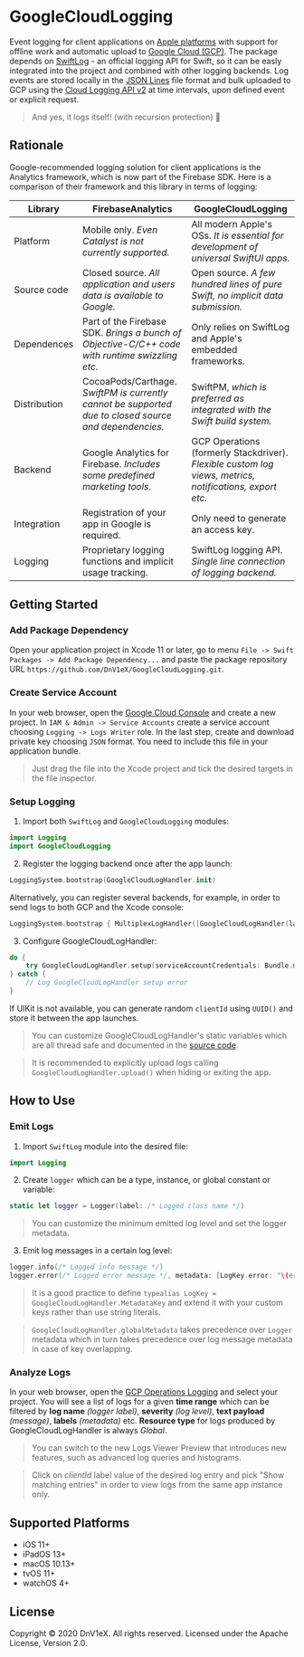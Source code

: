 # GoogleCloudLogging

Event logging for client applications on [Apple platforms](#supported-platforms) with support for offline work and automatic upload to [Google Cloud (GCP)](https://cloud.google.com). The package depends on [SwiftLog](https://github.com/apple/swift-log) - an official logging API for Swift, so it can be easly integrated into the project and combined with other logging backends. Log events are stored locally in the [JSON Lines](http://jsonlines.org) file format and bulk uploaded to GCP using the [Cloud Logging API v2](https://cloud.google.com/logging/docs/reference/v2/rest) at time intervals, upon defined event or explicit request.

> And yes, it logs itself! (with recursion protection) 🤘

## Rationale
Google-recommended logging solution for client applications is the Analytics framework, which is now part of the Firebase SDK. Here is a comparison of their framework and this library in terms of logging:

Library | FirebaseAnalytics | GoogleCloudLogging
--- | --- | ---
Platform | Mobile only. _Even Catalyst is not currently supported._ | All modern Apple's OSs. _It is essential for development of universal SwiftUI apps._
Source code | Closed source. _All application and users data is available to Google._ | Open source. _A few hundred lines of pure Swift, no implicit data submission._
Dependences | Part of the Firebase SDK. _Brings a bunch of Objective-C/C++ code with runtime swizzling etc._ | Only relies on SwiftLog and Apple's embedded frameworks.
Distribution | CocoaPods/Carthage. _SwiftPM is currently cannot be supported due to closed source and dependencies._ | SwiftPM, _which is preferred as integrated with the Swift build system._
Backend | Google Analytics for Firebase. _Includes some predefined marketing tools._ | GCP Operations (formerly Stackdriver). _Flexible custom log views, metrics, notifications, export etc._
Integration | Registration of your app in Google is required. | Only need to generate an access key.
Logging | Proprietary logging functions and implicit usage tracking. | SwiftLog logging API. _Single line connection of logging backend._

## Getting Started
### Add Package Dependency
Open your application project in Xcode 11 or later, go to menu `File -> Swift Packages -> Add Package Dependency...` and paste the package repository URL `https://github.com/DnV1eX/GoogleCloudLogging.git`.

### Create Service Account
In your web browser, open the [Google Cloud Console](https://console.cloud.google.com) and create a new project. In `IAM & Admin -> Service Accounts` create a service account choosing `Logging -> Logs Writer` role. In the last step, create and download private key choosing `JSON` format. You need to include this file in your application bundle.

> Just drag the file into the Xcode project and tick the desired targets in the file inspector.

### Setup Logging
1. Import both `SwiftLog` and `GoogleCloudLogging` modules:
```swift
import Logging
import GoogleCloudLogging
```

2. Register the logging backend once after the app launch:
```swift
LoggingSystem.bootstrap(GoogleCloudLogHandler.init)
```
Alternatively, you can register several backends, for example, in order to send logs to both GCP and the Xcode console:
```swift
LoggingSystem.bootstrap { MultiplexLogHandler([GoogleCloudLogHandler(label: $0), StreamLogHandler.standardOutput(label: $0)]) }
```

3. Configure GoogleCloudLogHandler:
```swift
do {
    try GoogleCloudLogHandler.setup(serviceAccountCredentials: Bundle.main.url(forResource: /* GCP private key file name */, withExtension: "json")!, clientId: UIDevice.current.identifierForVendor)
} catch {
    // Log GoogleCloudLogHandler setup error
}
```
If UIKit is not available, you can generate random `clientId` using `UUID()` and store it between the app launches.

> You can customize GoogleCloudLogHandler's static variables which are all thread safe and documented in the [source code](Sources/GoogleCloudLogging/GoogleCloudLogHandler.swift).

> It is recommended to explicitly upload logs calling `GoogleCloudLogHandler.upload()` when hiding or exiting the app.

## How to Use
### Emit Logs
1. Import `SwiftLog` module into the desired file:
```swift
import Logging
```

2. Create `logger` which can be a type, instance, or global constant or variable:
```swift
static let logger = Logger(label: /* Logged class name */)
```
> You can customize the minimum emitted log level and set the logger metadata.

3. Emit log messages in a certain log level:
```swift
logger.info(/* Logged info message */)
logger.error(/* Logged error message */, metadata: [LogKey.error: "\(error)"])
```
> It is a good practice to define `typealias LogKey = GoogleCloudLogHandler.MetadataKey` and extend it with your custom keys rather than use string literals.

> `GoogleCloudLogHandler.globalMetadata` takes precedence over `Logger` metadata which in turn takes precedence over log message metadata in case of key overlapping.

### Analyze Logs
In your web browser, open the [GCP Operations Logging](https://console.cloud.google.com/logs) and select your project. You will see a list of logs for a given **time range** which can be filtered by **log name** _(logger label)_, **severity** _(log level)_, **text payload** _(message)_, **labels** _(metadata)_ etc. **Resource type** for logs produced by GoogleCloudLogHandler is always _Global_.

> You can switch to the new Logs Viewer Preview that introduces new features, such as advanced log queries and histograms.

> Click on _clientId_ label value of the desired log entry and pick "Show matching entries" in order to view logs from the same app instance only.

## Supported Platforms
* iOS 11+
* iPadOS 13+
* macOS 10.13+
* tvOS 11+
* watchOS 4+

## License
Copyright © 2020 DnV1eX. All rights reserved.
Licensed under the Apache License, Version 2.0.
